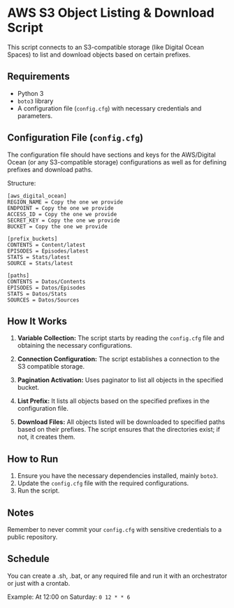# AWS S3 Object Listing & Download Script

This script connects to an S3-compatible storage (like Digital Ocean Spaces) to list and download objects based on certain prefixes.

## Requirements
- Python 3
- `boto3` library
- A configuration file (`config.cfg`) with necessary credentials and parameters.

## Configuration File (`config.cfg`)

The configuration file should have sections and keys for the AWS/Digital Ocean (or any S3-compatible storage) configurations as well as for defining prefixes and download paths. 

Structure:
```
[aws_digital_ocean]
REGION_NAME = Copy the one we provide 
ENDPOINT = Copy the one we provide
ACCESS_ID = Copy the one we provide
SECRET_KEY = Copy the one we provide
BUCKET = Copy the one we provide

[prefix_buckets]
CONTENTS = Content/latest
EPISODES = Episodes/latest
STATS = Stats/latest
SOURCE = Stats/latest

[paths]
CONTENTS = Datos/Contents
EPISODES = Datos/Episodes
STATS = Datos/Stats
SOURCES = Datos/Sources
```

## How It Works

1. **Variable Collection:** The script starts by reading the `config.cfg` file and obtaining the necessary configurations.

2. **Connection Configuration:** The script establishes a connection to the S3 compatible storage.

3. **Pagination Activation:** Uses paginator to list all objects in the specified bucket.

4. **List Prefix:** It lists all objects based on the specified prefixes in the configuration file.

5. **Download Files:** All objects listed will be downloaded to specified paths based on their prefixes. The script ensures that the directories exist; if not, it creates them.

## How to Run
1. Ensure you have the necessary dependencies installed, mainly `boto3`.
2. Update the `config.cfg` file with the required configurations.
3. Run the script.

## Notes
Remember to never commit your `config.cfg` with sensitive credentials to a public repository.

## Schedule
You can create a .sh, .bat, or any required file and run it with an orchestrator or just with a crontab.

Example:
At 12:00 on Saturday: `0 12 * * 6`